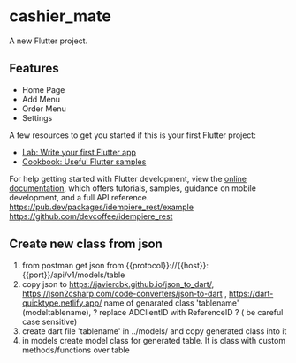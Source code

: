 # cashier_mate

A new Flutter project.

## Features
- Home Page
- Add Menu
- Order Menu
- Settings

A few resources to get you started if this is your first Flutter project:

- [Lab: Write your first Flutter app](https://docs.flutter.dev/get-started/codelab)
- [Cookbook: Useful Flutter samples](https://docs.flutter.dev/cookbook)

For help getting started with Flutter development, view the
[online documentation](https://docs.flutter.dev/), which offers tutorials,
samples, guidance on mobile development, and a full API reference.
https://pub.dev/packages/idempiere_rest/example
https://github.com/devcoffee/idempiere_rest

## Create new class from json 

1) from postman get json from {{protocol}}://{{host}}:{{port}}/api/v1/models/table
2) copy json to
   https://javiercbk.github.io/json_to_dart/,
   https://json2csharp.com/code-converters/json-to-dart ,
   https://dart-quicktype.netlify.app/
   name of genarated class 'tablename'  (modeltablename),
       ? replace ADClientID with ReferenceID ? ( be careful case sensitive)
3) create dart file 'tablename' in ../models/ and copy generated class into it
4) in models create model class for generated table. It is class with custom methods/functions over table 